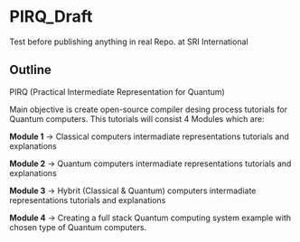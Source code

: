 # PIRQ_Draft

Test before publishing anything in real Repo. at SRI International

## Outline

PIRQ (Practical Intermediate Representation for Quantum)

Main objective is create open-source compiler desing process tutorials for Quantum computers. This tutorials will consist 4 Modules which are:

**Module 1** -> Classical computers intermadiate representations tutorials and explanations

**Module 2** -> Quantum computers intermadiate representations tutorials and explanations

**Module 3** -> Hybrit (Classical & Quantum) computers intermadiate representations tutorials and explanations

**Module 4** -> Creating a full stack Quantum computing system example with chosen type of Quantum computers.
